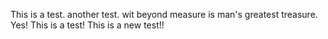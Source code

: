 This is a test.
another test.
wit beyond measure is man's greatest treasure. Yes!
This is a test!
This is a new test!!

